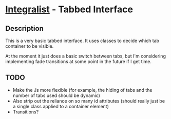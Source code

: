 [Integralist](http://www.integralist.co.uk/) - Tabbed Interface
================================

Description
-----------

This is a very basic tabbed interface. It uses classes to decide which tab container to be visible.

At the moment it just does a basic switch between tabs, but I'm considering implementing fade transitions at some point in the future if I get time.

TODO
-----------------

* Make the Js more flexible (for example, the hiding of tabs and the number of tabs used should be dynamic)
* Also strip out the reliance on so many id attributes (should really just be a single class applied to a container element)
* Transitions?